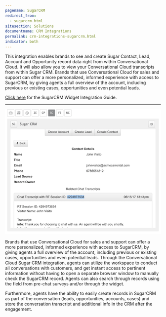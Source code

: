 ```yaml
---
pagename: SugarCRM
redirect_from:
  - sugarcrm.html
sitesection: Solutions
documentname: CRM Integrations
permalink: crm-integrations-sugarcrm.html
indicator: both
---
```


This integration enables brands to see and create Sugar Contact, Lead, Account and Opportunity record data right from within Conversational Cloud. It will also allow you to view your Conversational Cloud transcripts from within Sugar CRM. Brands that use Conversational Cloud for sales and support can offer a more personalized, informed experience with access to SugarCRM, by giving agents a full overview of the account, including previous or existing cases, opportunities and even potential leads.

<div class="inntertext configlink"><a href="assets/CRM_Widget_Sugar_CRM_Admin_Guide_2019_v2.pdf" target="_blank">Click here</a> for the SugarCRM Widget Integration Guide.</div>

<hr class="solutionshr" />

<img src="img/archive/crm1.png" alt="InAppOverview1">

Brands that use Conversational Cloud for sales and support can offer a more personalized, informed experience with access to SugarCRM, by giving agents a full overview of the account, including previous or existing cases, opportunities and even potential leads. Through the Conversational Cloud Sugar CRM integration, agents can utilize the workspace to conduct all conversations with customers, and get instant access to pertinent information without having to open a separate browser window to manually check the SugarCRM record. Agents can also search through records using the field from pre-chat surveys and/or through the widget.

Furthermore, agents have the ability to easily create records in SugarCRM as part of the conversation (leads, opportunities, accounts, cases) and store the conversation transcript and additional info in the CRM after the engagement.
